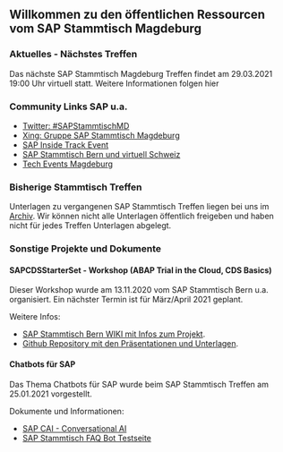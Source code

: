 ## Willkommen zu den öffentlichen Ressourcen vom SAP Stammtisch Magdeburg

### Aktuelles - Nächstes Treffen
Das nächste SAP Stammtisch Magdeburg Treffen findet am 29.03.2021 19:00 Uhr virtuell statt. Weitere Informationen folgen hier


### Community Links SAP u.a.
- [Twitter: #SAPStammtischMD](https://www.twitter.com/hashtag/sapstammtischmd)
- [Xing: Gruppe SAP Stammtisch Magdeburg](https://www.xing.com/communities/groups/sap-stammtisch-magdeburg-bb89-1104912)
- [SAP Inside Track Event](https://wiki.scn.sap.com/wiki/display/events)
- [SAP Stammtisch Bern und virtuell Schweiz](https://wiki.scn.sap.com/wiki/display/events/SAP+Stammtisch+Bern+und+virtuell+Schweiz)
- [Tech Events Magdeburg](https://tech-events-magdeburg.de/)


### Bisherige Stammtisch Treffen
Unterlagen zu vergangenen SAP Stammtisch Treffen liegen bei uns im [Archiv](sstmd_archiv.md). Wir können nicht alle Unterlagen öffentlich freigeben und haben nicht für jedes Treffen Unterlagen abgelegt.


### Sonstige Projekte und Dokumente
#### SAPCDSStarterSet - Workshop (ABAP Trial in the Cloud, CDS Basics) 
Dieser Workshop wurde am 13.11.2020 vom SAP Stammtisch Bern u.a. organisiert. Ein nächster Termin ist für März/April 2021 geplant.

Weitere Infos:
- [SAP Stammtisch Bern WIKI mit Infos zum Projekt](https://wiki.scn.sap.com/wiki/display/events/SAP+Stammtisch+Bern+und+virtuell+Schweiz). 
- [Github Repository mit den Präsentationen und Unterlagen](https://github.com/JakobFlaman/SapCdsWorkshopBasic).


#### Chatbots für SAP
Das Thema Chatbots für SAP wurde beim SAP Stammtisch Treffen am 25.01.2021 vorgestellt.  

Dokumente und Informationen:
- [SAP CAI - Conversational AI](https://cai.tools.sap)
- [SAP Stammtisch FAQ Bot Testseite](https://mdjoerg.github.io/SAPStammtischMD/sstmd_faqbot.html)
